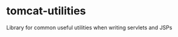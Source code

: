 tomcat-utilities
================

Library for common useful utilities when writing servlets and JSPs
